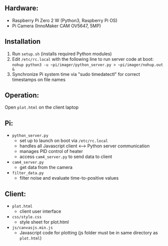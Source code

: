 Hardware:
---------
* Raspberry Pi Zero 2 W (Python3, Raspberry Pi OS)
* Pi Camera (InnoMaker CAM OV5647, 5MP)

Installation 
------------
1. Run `setup.sh` (installs required Python modules)
2. Edit `/etc/rc.local` with the following line to run server code at boot:
   `nohup python3 -u ~pi/imager/python_server.py > ~pi/imager/nohup.out &`
3. Synchronize Pi system time via "sudo timedatectl" for correct timestamps on file names

Operation:
-----------------
Open `plot.html` on the client laptop


Pi:
-----------------
* `python_server.py`
	- set up to launch on boot via `/etc/rc.local`
	- handles all Javascript client <--> Python server communication
	- manages PID control of heater
	- access `cam4_server.py` to send data to client
* `cam4_server.py`
	- get data from the camera
* `filter_data.py`
	- filter noise and evaluate time-to-positive values

Client:
--------------
* `plot.html`
	- client user interface
* `css/style.css`
	- style sheet for plot.html
* `js/canvasjs.min.js`
	- Javascript code for plotting (js folder must be in same directory as `plot.html`)
